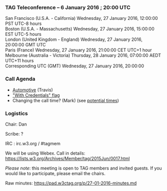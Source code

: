 ### TAG Teleconference – 6 January 2016 ; 20:00 UTC

San Francisco (U.S.A. - California)	Wednesday, 27 January 2016, 12:00:00	PST	UTC-8 hours  
Boston (U.S.A. - Massachusetts)	Wednesday, 27 January 2016, 15:00:00	EST	UTC-5 hours  
London (United Kingdom - England)	Wednesday, 27 January 2016, 20:00:00	GMT	UTC  
Paris (France)	Wednesday, 27 January 2016, 21:00:00	CET	UTC+1 hour  
Melbourne (Australia - Victoria)	Thursday, 28 January 2016, 07:00:00	AEDT	UTC+11 hours  
Corresponding UTC (GMT)	Wednesday, 27 January 2016, 20:00:00	 

### Call Agenda
* [Automotive](https://github.com/w3ctag/spec-reviews/issues/81) (Travis)
* ["With Credentials" flag](https://github.com/w3ctag/spec-reviews/issues/76)
* Changing the call time? (Mark) (see [potential times](https://github.com/w3ctag/meetings/wiki/Potential-teleconference-times))

### Logistics

Chair: Dan

Scribe: ?

IRC : irc.w3.org / #tagmem

We will be using Webex. Call in details: https://lists.w3.org/Archives/Member/tag/2015Jun/0017.html

*Please note*: this meeting is open to TAG members and invited guests. If you would like to participate, please email the chairs.

Raw minutes: https://pad.w3ctag.org/p/27-01-2016-minutes.md
